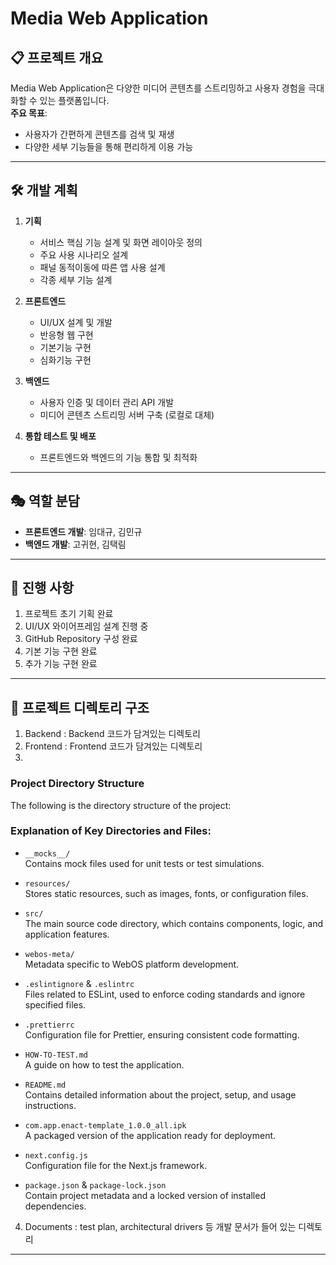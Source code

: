 # Media Web Application

## 📋 프로젝트 개요
Media Web Application은 다양한 미디어 콘텐츠를 스트리밍하고 사용자 경험을 극대화할 수 있는 플랫폼입니다.  
**주요 목표**:
- 사용자가 간편하게 콘텐츠를 검색 및 재생
- 다양한 세부 기능들을 통해 편리하게 이용 가능

---

## 🛠️ 개발 계획
1. **기획**  
   - 서비스 핵심 기능 설계 및 화면 레이아웃 정의  
   - 주요 사용 시나리오 설계
   - 패널 동적이동에 따른 앱 사용 설계
   - 각종 세부 기능 설계  

2. **프론트엔드**  
   - UI/UX 설계 및 개발  
   - 반응형 웹 구현
   - 기본기능 구현
   - 심화기능 구현

3. **백엔드**  
   - 사용자 인증 및 데이터 관리 API 개발  
   - 미디어 콘텐츠 스트리밍 서버 구축 (로컬로 대체)  

4. **통합 테스트 및 배포**  
   - 프론트엔드와 백엔드의 기능 통합 및 최적화  


---

## 🎭 역할 분담
- **프론트엔드 개발**: 임대규, 김민규  
- **백엔드 개발**: 고귀현, 김택림  

---

## 📌 진행 사항
1. 프로젝트 초기 기획 완료  
2. UI/UX 와이어프레임 설계 진행 중  
3. GitHub Repository 구성 완료
4. 기본 기능 구현 완료
5. 추가 기능 구현 완료
   
---

## 📂 프로젝트 디렉토리 구조
1. Backend : Backend 코드가 담겨있는 디렉토리
2. Frontend : Frontend 코드가 담겨있는 디렉토리
3. 


### Project Directory Structure

The following is the directory structure of the project:



### Explanation of Key Directories and Files:
- `__mocks__/`  
  Contains mock files used for unit tests or test simulations.

- `resources/`  
  Stores static resources, such as images, fonts, or configuration files.

- `src/`  
  The main source code directory, which contains components, logic, and application features.

- `webos-meta/`  
  Metadata specific to WebOS platform development.

- `.eslintignore` & `.eslintrc`  
  Files related to ESLint, used to enforce coding standards and ignore specified files.

- `.prettierrc`  
  Configuration file for Prettier, ensuring consistent code formatting.

- `HOW-TO-TEST.md`  
  A guide on how to test the application.

- `README.md`  
  Contains detailed information about the project, setup, and usage instructions.

- `com.app.enact-template_1.0.0_all.ipk`  
  A packaged version of the application ready for deployment.

- `next.config.js`  
  Configuration file for the Next.js framework.

- `package.json` & `package-lock.json`  
  Contain project metadata and a locked version of installed dependencies.


4. Documents : test plan, architectural drivers 등 개발 문서가 들어 있는 디렉토리

---

